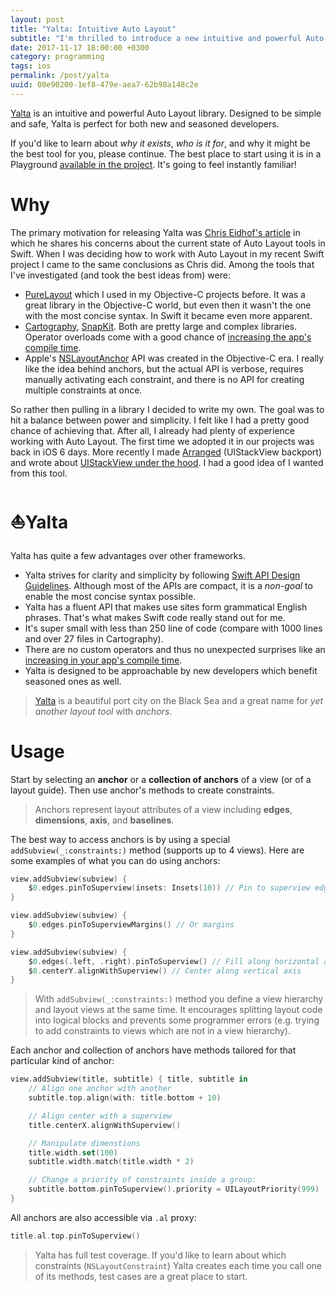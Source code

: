 ```yaml
---
layout: post
title: "Yalta: Intuitive Auto Layout"
subtitle: "I'm thrilled to introduce a new intuitive and powerful Auto Layout library - <a href='https://github.com/kean/Yalta'>Yalta</a>"
date: 2017-11-17 18:00:00 +0300
category: programming
tags: ios
permalink: /post/yalta
uuid: 00e90200-1ef8-479e-aea7-62b98a148c2e
---
```



[Yalta](https://github.com/kean/Yalta) is an intuitive and powerful Auto Layout library. Designed to be simple and safe, Yalta is perfect for both new and seasoned developers.

If you'd like to learn about *why it exists*, *who is it for*, and why it might be the best tool for you, please continue. The best place to start using it is in a Playground [available in the project](https://github.com/kean/Yalta). It's going to feel instantly familiar!


# Why

The primary motivation for releasing Yalta was [Chris Eidhof's article](http://chris.eidhof.nl/post/micro-autolayout-dsl/) in which he shares his concerns about the current state of Auto Layout tools in Swift. When I was deciding how to work with Auto Layout in my recent Swift project I came to the same conclusions as Chris did. Among the tools that I've investigated (and took the best ideas from) were:

- [PureLayout](https://github.com/PureLayout/PureLayout) which I used in my Objective-C projects before. It was a great library in the Objective-C world, but even then it wasn't the one with the most concise syntax. In Swift it became even more apparent.
- [Cartography](https://github.com/robb/Cartography), [SnapKit](https://github.com/SnapKit/SnapKit). Both are pretty large and complex libraries. Operator overloads come with a good chance of [increasing the app's compile time](https://github.com/robb/Cartography/issues/215).
- Apple's [NSLayoutAnchor](https://developer.apple.com/library/ios/documentation/AppKit/Reference/NSLayoutAnchor_ClassReference/index.html) API was created in the Objective-C era. I really like the idea behind anchors, but the actual API is verbose, requires manually activating each constraint, and there is no API for creating multiple constraints at once.

So rather then pulling in a library I decided to write my own. The goal was to hit a balance between power and simplicity. I felt like I had a pretty good chance of achieving that. After all, I already had plenty of experience working with Auto Layout. The first time we adopted it in our projects was back in iOS 6 days. More recently I made [Arranged](https://github.com/kean/Arranged) (UIStackView backport) and wrote about [UIStackView under the hood](https://kean.github.io/post/lets-build-uistackview). I had a good idea of I wanted from this tool.


# ⛵Yalta

Yalta has quite a few advantages over other frameworks.

- Yalta strives for clarity and simplicity by following [Swift API Design Guidelines](https://swift.org/documentation/api-design-guidelines/). Although most of the APIs are compact, it is a *non-goal* to enable the most concise syntax possible.
- Yalta has a fluent API that makes use sites form grammatical English phrases. That's what makes Swift code really stand out for me.
- It's super small with less than 250 line of code (compare with 1000 lines and over 27 files in Cartography).
- There are no custom operators and thus no unexpected surprises like an [increasing in your app's compile time](https://github.com/robb/Cartography/issues/215).
- Yalta is designed to be approachable by new developers which benefit seasoned ones as well.

> [Yalta](https://en.wikipedia.org/wiki/Yalta) is a beautiful port city on the Black Sea and a great name for *yet another layout tool* with *anchors*.

# Usage

Start by selecting an **anchor** or a **collection of anchors** of a view (or of a layout guide). Then use anchor's methods to create constraints.

> Anchors represent layout attributes of a view including **edges**, **dimensions**, **axis**, and **baselines**.

The best way to access anchors is by using a special `addSubview(_:constraints:)` method (supports up to 4 views). Here are some examples of what you can do using anchors:

```swift
view.addSubview(subview) {
    $0.edges.pinToSuperview(insets: Insets(10)) // Pin to superview edges
}
```

```swift
view.addSubview(subview) {
    $0.edges.pinToSuperviewMargins() // Or margins
}
```

```swift
view.addSubview(subview) {
    $0.edges(.left, .right).pinToSuperview() // Fill along horizontal axis
    $0.centerY.alignWithSuperview() // Center along vertical axis
}
```

> With `addSubview(_:constraints:)` method you define a view hierarchy and layout views at the same time. It encourages splitting layout code into logical blocks and prevents some programmer errors (e.g. trying to add constraints to views which are not in a view hierarchy).


Each anchor and collection of anchors have methods tailored for that particular kind of anchor:

```swift
view.addSubview(title, subtitle) { title, subtitle in
    // Align one anchor with another
    subtitle.top.align(with: title.bottom + 10)

    // Align center with a superview
    title.centerX.alignWithSuperview()

    // Manipulate dimenstions
    title.width.set(100)
    subtitle.width.match(title.width * 2)

    // Change a priority of constraints inside a group:
    subtitle.bottom.pinToSuperview().priority = UILayoutPriority(999)
}
```

All anchors are also accessible via `.al` proxy:

```swift
title.al.top.pinToSuperview()
```

> Yalta has full test coverage. If you'd like to learn about which constraints (`NSLayoutConstraint`) Yalta creates each time you call one of its methods, test cases are a great place to start.
